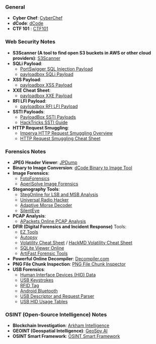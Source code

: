 ### General
- **Cyber Chef**: [CyberChef](https://gchq.github.io/CyberChef/)
- **dCode**: [dCode](https://www.dcode.fr/)
- **CTF 101** : [CTF101](https://ctf101.org/)

### Web Security Notes

- **S3Scanner (A tool to find open S3 buckets in AWS or other cloud providers)**: [S3Scanner](https://github.com/sa7mon/S3Scanner)
- **SQLi Payload**:
  - [PortSwigger SQL Injection Payload](https://portswigger.net/web-security/sql-injection/cheat-sheet)
  - [payloadbox SQLi Payload](https://github.com/payloadbox/sql-injection-payload-list)
- **XSS Payload**:
  - [payloadbox XSS Payload](https://github.com/payloadbox/xss-payload-list)
- **XXE Cheat Sheet**:
  - [payloadbox XXE Payload](https://github.com/payloadbox/xxe-injection-payload-list)
- **RFI LFI Payload**:
  - [payloadbox RFI LFI Payload](https://github.com/payloadbox/rfi-lfi-payload-list)
- **SSTI Payloads**:
  - [PayloadBox SSTI Payloads](https://github.com/payloadbox/ssti-payloads)
  - [HackTricks SSTI Guide](https://book.hacktricks.xyz/pentesting-web/ssti-server-side-template-injection)
- **HTTP Request Smuggling**:
  - [Imperva HTTP Request Smuggling Overview](https://www.imperva.com/learn/application-security/http-request-smuggling/)
  - [HTTP Request Smuggling Cheat Sheet](https://0xn3va.gitbook.io/cheat-sheets/web-application/http-request-smuggling)

### Forensics Notes

- **JPEG Header Viewer**: [JPDump](https://cyber.meme.tips/jpdump/#)
- **Binary to Image Conversion**: [dCode Binary to Image Tool](https://www.dcode.fr/binary-image)
- **Image Forensics**:
  - [FotoForensics](https://fotoforensics.com/)
  - [AperiSolve Image Forensics](https://aperisolve.com/)
- **Steganography Tools**:
  - [StegOnline for LSB and MSB Analysis](https://georgeom.net/StegOnline/image)
  - [Universal Radio Hacker](https://github.com/jopohl/urh)
  - [Adaptive Morse Decoder](https://morsecode.world/international/decoder/audio-decoder-adaptive.html)
  - [SilentEye](https://achorein.github.io/silenteye/)
- **PCAP Analysis**:
  - [APackets Online PCAP Analysis](https://apackets.com/)
- **DFIR (Digital Forensics and Incident Response)** Tools:
  - [EZ Tools](https://ericzimmerman.github.io/#!index.md)
  - [Autopsy](https://www.autopsy.com/)
  - [Volatility Cheat Sheet](https://blog.onfvp.com/post/volatility-cheatsheet/) / [HackMD Volatility Cheat Sheet](https://hackmd.io/@TuX-/BymMpKd0s)
  - [SQLite Viewer Online](https://sqliteviewer.app/)
  - [ArtiFast Forensic Tools](https://forensafe.com/free.html)
- **Powerful Online Decompiler**: [Decompiler.com](https://decompiler.com/)
- **PNG File Chunk Inspection**: [PNG File Chunk Inspector](https://www.nayuki.io/page/png-file-chunk-inspector)
- **USB Forensics**:
  - [Human Interface Devices (HID) Data](https://wiki.osdev.org/USB_Human_Interface_Devices)
  - [USB Keystrokes](https://book.hacktricks.xyz/generic-methodologies-and-resources/basic-forensic-methodology/pcap-inspection/usb-keystrokes)
  - [RFID Tag](https://openrepository.aut.ac.nz/handle/10292/1348)
  - [Android Bluetooth](https://forensafe.com/blogs/Android_Bluetooth.html)
  - [USB Descriptor and Request Parser](https://eleccelerator.com/usbdescreqparser/)
  - [USB HID Usage Tables](https://www.usb.org/sites/default/files/documents/hut1_12v2.pdf)

### OSINT (Open-Source Intelligence) Notes

- **Blockchain Investigation**: [Arkham Intelligence](https://www.arkhamintelligence.com/)
- **GEOINT (Geospatial Intelligence)**: [GeoSpy AI](https://geospy.ai/)
- **OSINT Smart Framework**: [OSINT Smart Framework](https://start.me/p/lL98AO/osint-smart-framework)
